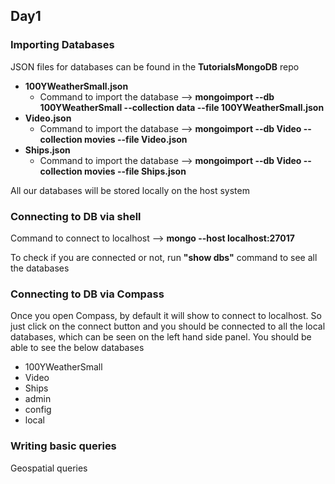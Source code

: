 ## Day1

### Importing Databases

JSON files for databases can be found in the **TutorialsMongoDB** repo

* **100YWeatherSmall.json**
  * Command to import the database --> **mongoimport --db 100YWeatherSmall --collection data --file 100YWeatherSmall.json** 
* **Video.json**
  * Command to import the database --> **mongoimport --db Video --collection movies --file Video.json**
* **Ships.json**
  * Command to import the database --> **mongoimport --db Video --collection movies --file Ships.json**
  
All our databases will be stored locally on the host system

### Connecting to DB via shell

Command to connect to localhost --> **mongo --host localhost:27017**

To check if you are connected or not, run **"show dbs"** command to see all the databases

### Connecting to DB via Compass

Once you open Compass, by default it will show to connect to localhost. So just click on the connect button and you should be connected to all the local databases, which can be seen on the left hand side panel.
You should be able to see the below databases

* 100YWeatherSmall
* Video
* Ships
* admin
* config
* local

### Writing basic queries

Geospatial queries
